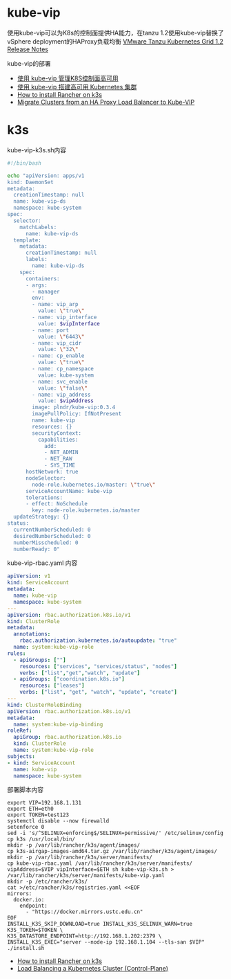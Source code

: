 # kube-vip
使用kube-vip可以为K8s的控制面提供HA能力，在tanzu 1.2使用kube-vip替换了vSphere deployment的HAProxy负载均衡 [VMware Tanzu Kubernetes Grid 1.2 Release Notes](https://docs.vmware.com/en/VMware-Tanzu-Kubernetes-Grid/1.2/rn/VMware-Tanzu-Kubernetes-Grid-12-Release-Notes.html)

kube-vip的部署
+ [使用 kube-vip 管理K8S控制面高可用](https://aijishu.com/a/1060000000114477)
+ [使用 kube-vip 搭建高可用 Kubernetes 集群](https://os.51cto.com/art/202106/666898.htm)
+ [How to install Rancher on k3s](https://vmguru.com/2021/04/how-to-install-rancher-on-k3s/)
+ [Migrate Clusters from an HA Proxy Load Balancer to Kube-VIP](https://docs.vmware.com/en/VMware-Tanzu-Kubernetes-Grid/1.2/vmware-tanzu-kubernetes-grid-12/GUID-upgrade-tkg-migrate-haproxy.html)

# k3s
kube-vip-k3s.sh内容
```sh
#!/bin/bash

echo "apiVersion: apps/v1
kind: DaemonSet
metadata:
  creationTimestamp: null
  name: kube-vip-ds
  namespace: kube-system
spec:
  selector:
    matchLabels:
      name: kube-vip-ds
  template:
    metadata:
      creationTimestamp: null
      labels:
        name: kube-vip-ds
    spec:
      containers:
      - args:
        - manager
        env:
        - name: vip_arp
          value: \"true\"
        - name: vip_interface
          value: $vipInterface
        - name: port
          value: \"6443\"
        - name: vip_cidr
          value: \"32\"
        - name: cp_enable
          value: \"true\"
        - name: cp_namespace
          value: kube-system
        - name: svc_enable
          value: \"false\"
        - name: vip_address
          value: $vipAddress
        image: plndr/kube-vip:0.3.4
        imagePullPolicy: IfNotPresent
        name: kube-vip
        resources: {}
        securityContext:
          capabilities:
            add:
            - NET_ADMIN
            - NET_RAW
            - SYS_TIME
      hostNetwork: true
      nodeSelector:
        node-role.kubernetes.io/master: \"true\"
      serviceAccountName: kube-vip
      tolerations:
      - effect: NoSchedule
        key: node-role.kubernetes.io/master
  updateStrategy: {}
status:
  currentNumberScheduled: 0
  desiredNumberScheduled: 0
  numberMisscheduled: 0
  numberReady: 0"
```
kube-vip-rbac.yaml 内容
```yaml
apiVersion: v1
kind: ServiceAccount
metadata:
  name: kube-vip
  namespace: kube-system
---
apiVersion: rbac.authorization.k8s.io/v1
kind: ClusterRole
metadata:
  annotations:
    rbac.authorization.kubernetes.io/autoupdate: "true"
  name: system:kube-vip-role
rules:
  - apiGroups: [""]
    resources: ["services", "services/status", "nodes"]
    verbs: ["list","get","watch", "update"]
  - apiGroups: ["coordination.k8s.io"]
    resources: ["leases"]
    verbs: ["list", "get", "watch", "update", "create"]
---
kind: ClusterRoleBinding
apiVersion: rbac.authorization.k8s.io/v1
metadata:
  name: system:kube-vip-binding
roleRef:
  apiGroup: rbac.authorization.k8s.io
  kind: ClusterRole
  name: system:kube-vip-role
subjects:
- kind: ServiceAccount
  name: kube-vip
  namespace: kube-system
```
部署脚本内容
```
export VIP=192.168.1.131
export ETH=eth0
export TOKEN=test123
systemctl disable --now firewalld
setenforce 0
sed -i 's/^SELINUX=enforcing$/SELINUX=permissive/' /etc/selinux/config
cp k3s /usr/local/bin/
mkdir -p /var/lib/rancher/k3s/agent/images/
cp k3s-airgap-images-amd64.tar.gz /var/lib/rancher/k3s/agent/images/
mkdir -p /var/lib/rancher/k3s/server/manifests/
cp kube-vip-rbac.yaml /var/lib/rancher/k3s/server/manifests/
vipAddress=$VIP vipInterface=$ETH sh kube-vip-k3s.sh > /var/lib/rancher/k3s/server/manifests/kube-vip.yaml
mkdir -p /etc/rancher/k3s/
cat >/etc/rancher/k3s/registries.yaml <<EOF
mirrors:
  docker.io:
    endpoint:
      - "https://docker.mirrors.ustc.edu.cn"
EOF
INSTALL_K3S_SKIP_DOWNLOAD=true INSTALL_K3S_SELINUX_WARN=true K3S_TOKEN=$TOKEN \
K3S_DATASTORE_ENDPOINT=http://192.168.1.202:2379 \
INSTALL_K3S_EXEC="server --node-ip 192.168.1.104 --tls-san $VIP" ./install.sh
```

+ [How to install Rancher on k3s](https://vmguru.com/2021/04/how-to-install-rancher-on-k3s/)
+ [Load Balancing a Kubernetes Cluster (Control-Plane)](https://github.com/kube-vip/kube-vip/blob/main/docs/control-plane/index.md#k3s)
